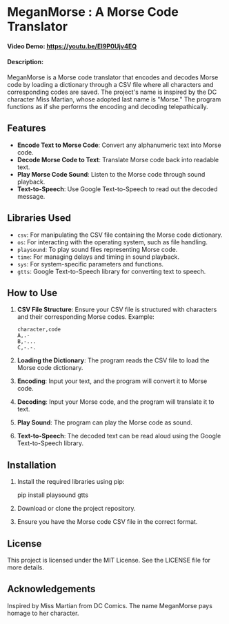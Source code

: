 # MeganMorse : A Morse Code Translator

#### Video Demo: https://youtu.be/EI9P0Ujv4EQ

#### Description:

MeganMorse is a Morse code translator that encodes and decodes Morse code by loading a dictionary through a CSV file where all characters and corresponding codes are saved. The project's name is inspired by the DC character Miss Martian, whose adopted last name is "Morse." The program functions as if she performs the encoding and decoding telepathically. 

## Features

- **Encode Text to Morse Code**: Convert any alphanumeric text into Morse code.
- **Decode Morse Code to Text**: Translate Morse code back into readable text.
- **Play Morse Code Sound**: Listen to the Morse code through sound playback.
- **Text-to-Speech**: Use Google Text-to-Speech to read out the decoded message.

## Libraries Used

- `csv`: For manipulating the CSV file containing the Morse code dictionary.
- `os`: For interacting with the operating system, such as file handling.
- `playsound`: To play sound files representing Morse code.
- `time`: For managing delays and timing in sound playback.
- `sys`: For system-specific parameters and functions.
- `gtts`: Google Text-to-Speech library for converting text to speech.

## How to Use

1. **CSV File Structure**: Ensure your CSV file is structured with characters and their corresponding Morse codes. Example:
    ```
    character,code
    A,.- 
    B,-...
    C,-.-.
    ```
   
2. **Loading the Dictionary**: The program reads the CSV file to load the Morse code dictionary.

3. **Encoding**: Input your text, and the program will convert it to Morse code.

4. **Decoding**: Input your Morse code, and the program will translate it to text.

5. **Play Sound**: The program can play the Morse code as sound.

6. **Text-to-Speech**: The decoded text can be read aloud using the Google Text-to-Speech library.

## Installation

1. Install the required libraries using pip:
    
    pip install playsound gtts
    
2. Download or clone the project repository.

3. Ensure you have the Morse code CSV file in the correct format.

## License

This project is licensed under the MIT License. See the LICENSE file for more details.

## Acknowledgements

Inspired by Miss Martian from DC Comics. The name MeganMorse pays homage to her character.
